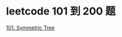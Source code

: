 # leetcode 101 到 200 题

[101. Symmetric Tree](<https://leetcode.wang/leetcode-101-Symmetric-Tree.html>)

